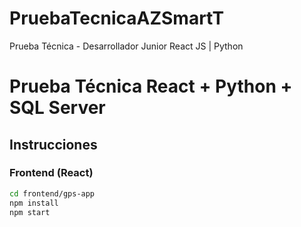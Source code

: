 # PruebaTecnicaAZSmartT
Prueba Técnica - Desarrollador Junior React JS | Python



# Prueba Técnica React + Python + SQL Server

## Instrucciones

### Frontend (React)
```bash
cd frontend/gps-app
npm install
npm start
